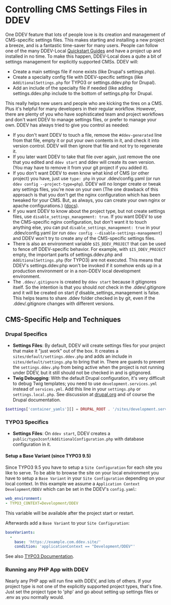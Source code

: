 # Controlling CMS Settings Files in DDEV

One DDEV feature that lots of people love is its creation and management of CMS-specific settings files. This makes starting and installing a new project a breeze, and is a fantastic time-saver for many users. People can follow one of the many DDEV-Local [Quickstart Guides](../../users/quickstart.md) and have a project up and installed in no time. To make this happen, DDEV-Local does a quite a bit of settings management for explicitly supported CMSs. DDEV will:

* Create a main settings file if none exists (like Drupal's settings.php).
* Create a specialty config file with DDEV-specific settings (like `AdditionalSettings.php` for TYPO3 or settings.ddev.php for Drupal).
* Add an include of the specialty file if needed (like adding settings.ddev.php include to the bottom of settings.php for Drupal.

This really helps new users and people who are kicking the tires on a CMS. Plus it's helpful for many developers in their regular workflow. However, there are plenty of you who have sophisticated team and project workflows and don't want DDEV to manage settings files, or prefer to manage your own. DDEV has always tried to give you control as needed:

* If you don't want DDEV to touch a file, remove the `#ddev-generated` line from that file, empty it or put your own contents in it, and check it into version control. DDEV will then ignore that file and not try to regenerate it.
* If you later want DDEV to take that file over again, just remove the one that you edited and `ddev start` and ddev will create its own version. (You may have to remove it from your git project if you added it).
* If you don't want DDEV to even know what kind of CMS (or other project) you have, just use `type: php` in your .ddev/config.yaml (or run `ddev config --project-type=php`). DDEV will no longer create or tweak any settings files, you're now on your own (The one drawback of this approach is that you don't get the nginx configuration which has been tweaked for your CMS. But, as always, you can create your own nginx or apache configurations.) ([docs](https://ddev.readthedocs.io/en/stable/users/extend/customization-extendibility/)).
* If you want DDEV to know about the project type, but not create settings files, use `disable_settings_management: true`. If you want DDEV to use the CMS-specific nginx configuration, but don't want it to touch anything else, you can put `disable_settings_management: true` in your .ddev/config.yaml (or run `ddev config --disable-settings-management`) and DDEV won't try to create any of the CMS-specific settings files.
* There is also an environment variable `$IS_DDEV_PROJECT` that can be used to fence off DDEV-specific behavior. For example, with `$IS_DDEV_PROJECT` empty, the important parts of settings.ddev.php and `AdditionalSettings.php` (for TYPO3) are not executed. This means that DDEV's settings.ddev.php won't be invoked if it somehow ends up in a production environment or in a non-DDEV local development environment.
* The `.ddev/.gitignore` is created by `ddev start` because it gitignores itself. So the intention is that you should _not_ check in the .ddev/.gitignore and it will be created on start _if_ disable_settings_management is false. This helps teams to share .ddev folder checked in by git, even if the .ddev/.gitignore changes with different versions.

## CMS-Specific Help and Techniques

### Drupal Specifics

* **Settings Files**: By default, DDEV will create settings files for your project that make it "just work" out of the box. It creates a `sites/default/settings.ddev.php` and adds an include in `sites/default/settings.php` to bring that in. There are guards to prevent the `settings.ddev.php` from being active when the project is not running under DDEV, but it still should not be checked in and is gitignored.
* **Twig Debugging**: With the default Drupal configuration, it's very difficult to debug Twig templates; you need to use `development.services.yml` instead of `services.yml`. Add this line in your `settings.php` or `settings.local.php`. See discussion at [drupal.org](https://www.drupal.org/forum/support/module-development-and-code-questions/2019-09-02/ddev-twig-debugging) and of course the Drupal documentation.

```php
$settings['container_yamls'][] = DRUPAL_ROOT . '/sites/development.services.yml';
```

### TYPO3 Specifics

* **Settings Files**: On `ddev start`, DDEV creates a `public/typo3conf/AdditionalConfiguration.php` with database configuration in it.

#### Setup a Base Variant (since TYPO3 9.5)

Since TYPO3 9.5 you have to setup a `Site Configuration` for each site you like to serve. To be able to browse the site on your local environment you have to setup a `Base Variant` in your `Site Configuration` depending on your local context. In this example we assume a `Application Context` `Development/DDEV` which can be set in the DDEV's `config.yaml`:

```yaml
web_environment:
- TYPO3_CONTEXT=Development/DDEV
```

This variable will be available after the project start or restart.

Afterwards add a `Base Variant` to your `Site Configuration`:

```yaml
baseVariants:
  -
    base: 'https://example.com.ddev.site/'
    condition: 'applicationContext == "Development/DDEV"'
```

See also [TYPO3 Documentation](https://docs.typo3.org/m/typo3/reference-coreapi/master/en-us/ApiOverview/SiteHandling/BaseVariants.html).

### Running any PHP App with DDEV

Nearly any PHP app will run fine with DDEV, and lots of others. If your project type is not one of the explicitly supported project types, that's fine. Just set the project type to 'php' and go about setting up settings files or .env as you normally would.
